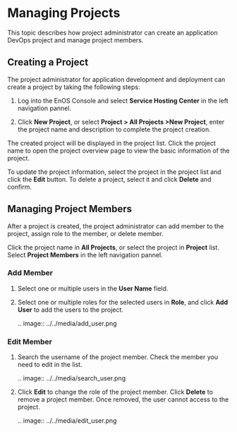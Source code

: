 # Managing Projects

This topic describes how project administrator can create an application DevOps project and manage project members.

## Creating a Project

The project administrator for application development and deployment can create a project by taking the following steps:

1. Log into the EnOS Console and select **Service Hosting Center** in the left navigation pannel.

2. Click **New Project**, or select  **Project > All Projects >New Project**, enter the project name and description to complete the project creation.

The created project will be displayed in the project list. Click the project name to open the project overview page to view the basic information of the project.

To update the project information, select the project in the project list and click the **Edit** button. To delete a project, select it and click **Delete** and confirm.

## Managing Project Members

After a project is created, the project administrator can add member to the project, assign role to the member, or delete member.

Click the project name in **All Projects**, or select the project in **Project** list. Select **Project Members** in the left navigation pannel.

### Add Member

1. Select one or multiple users in the **User Name** field.

2. Select one or multiple roles for the selected users in **Role**, and click **Add User** to add the users to the project.

   .. image:: ../../media/add_user.png



### Edit Member

1. Search the username of the project member. Check the member you need to edit in the list.

   .. image:: ../../media/search_user.png

2. Click **Edit** to change the role of the project member. Click **Delete** to remove a project member. Once removed, the user cannot access to the project.

   .. image:: ../../media/edit_user.png


<!--

## Managing Role Permissions

The project administrator can manage the role permissions of project members by taking the following steps:

1. In the menu bar, click **System Management > Role Management**.

2. Select the role you want to manage, then check or remove the permission items assigned to the role.

3. Click **Update Role Permissions** to complete the configuration.

   .. image:: ../../media/manage_role.png

-->

<!--end-->